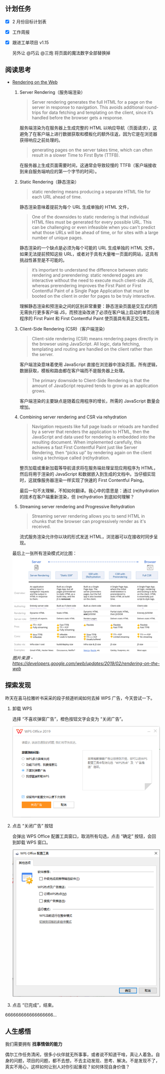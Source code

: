 ## 计划任务

* [x] 2 月份目标计划表

* [x] 工作周报

* [x] 跟进工单项目 v1.15

	另外让 @巧云 @三炮 将页面的魔法数字全部替换掉

## 阅读思考

* [Rendering on the Web](https://developers.google.com/web/updates/2019/02/rendering-on-the-web)

	1. Server Rendering（服务端渲染）

		> Server rendering generates the full HTML for a page on the server in response to navigation. This avoids additional round-trips for data fetching and templating on the client, since it’s handled before the browser gets a response.

		服务端渲染为在服务器上生成完整的 HTML 以响应导航（页面请求），这避免了在客户端上进行数据获取和模板化的额外往返，因为它是在浏览器获得响应之前处理的。

		> generating pages on the server takes time, which can often result in a slower Time to First Byte (TTFB).

		在服务器上生成页面需要时间，这通常会导致较慢的 TTFB（客户端接收到来自服务端响应的第一个字节的时间）。

	2. Static Rendering（静态渲染）

		> static rendering means producing a separate HTML file for each URL ahead of time.

		静态渲染意味着提前为每个 URL 生成单独的 HTML 文件，

		> One of the downsides to static rendering is that individual HTML files must be generated for every possible URL. This can be challenging or even infeasible when you can't predict what those URLs will be ahead of time, or for sites with a large number of unique pages.

		静态渲染的一个缺点是必须为每个可能的 URL 生成单独的 HTML 文件，如果无法提前预知这些 URL，或者对于具有大量唯一页面的网站，这具有挑战性甚至是不可能的。

		> it’s important to understand the difference between static rendering and prerendering: static rendered pages are interactive without the need to execute much client-side JS, whereas prerendering improves the First Paint or First Contentful Paint of a Single Page Application that must be booted on the client in order for pages to be truly interactive.

		理解静态渲染和预渲染之间的区别非常重要：静态渲染页面是交互式的而无需执行更多客户端 JS，而预渲染改进了必须在客户端上启动的单页应用程序的 First Paint 和 First Contentful Paint 使页面具有真正交互性。

	3. Client-Side Rendering (CSR)（客户端渲染）

		> Client-side rendering (CSR) means rendering pages directly in the browser using JavaScript. All logic, data fetching, templating and routing are handled on the client rather than the server.

		客户端渲染意味着使用 JavaScript 直接在浏览器中渲染页面。所有逻辑，数据获取，模板和路由都在客户端而不是服务器上处理。

		> The primary downside to Client-Side Rendering is that the amount of JavaScript required tends to grow as an application grows.

		客户端渲染的主要缺点是随着应用程序的增长，所需的 JavaScript 数量会增加。

	4. Combining server rendering and CSR via rehydration

		> Navigation requests like full page loads or reloads are handled by a server that renders the application to HTML, then the JavaScript and data used for rendering is embedded into the resulting document. When implemented carefully, this achieves a fast First Contentful Paint just like Server Rendering, then “picks up” by rendering again on the client using a technique called (re)hydration. 

		整页加载或重新加载等导航请求将在服务端处理呈现应用程序为 HTML，然后将用于渲染的 JavaScript 和数据嵌入到生成的文档中。当仔细实现时，这就像服务器渲染一样实现了快速的 First Contentful Paing。

		最后一句不太理解，不知如何翻译。我心中的意思是：通过 (re)hydration 的技术在客户端重新渲染，但 (re)hydration 到底如何理解？

	5. Streaming server rendering and Progressive Rehydration

		> Streaming server rendering allows you to send HTML in chunks that the browser can progressively render as it's received.

		流式服务渲染允许你以块的形式发送 HTML，浏览器可以在接收时同步呈现。

	最后上一张所有渲染模式对比图：
	![](./assets/infographic.png)
	*图片来源 - https://developers.google.com/web/updates/2019/02/rendering-on-the-web*

## 探索发现

昨天在喜马拉雅听书采采的段子频道听闻如何去掉 WPS 广告，今天尝试一下。

1. 卸载 WPS

	选择 “不喜欢弹窗广告”，橙色按钮文字会变为 “关闭广告”。

	![](./assets/20190218091817.png)

2. 点击 “关闭广告” 按钮

	会弹出 WPS Office 配置工具窗口，取消所有勾选，点击 “确定” 按钮，会回到卸载 WPS 窗口。

	![](./assets/20190218091852.png)

3. 点击 “已完成”，结束。

666666666666666666...

## 人生感悟

我们需要拥有 **找事情做的能力**

偶尔工作任务清闲，很多小伙伴就无所事事，或者说不知道干啥，真让人着急。自身的问题，项目的问题，都不去想，不去主动发现、思考、解决。不是发现不了，真实不用心，这样如何让别人对你引起重视？如何体现自身价值？
